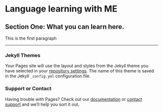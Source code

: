 <h1>Language learning with ME</h1>
<h2>Section One: What you can learn here.</h2>
<p>This is the first paragraph</p>

<hr>




### Jekyll Themes

Your Pages site will use the layout and styles from the Jekyll theme you have selected in your [repository settings](https://github.com/stephaniemoulds/11102017/settings). The name of this theme is saved in the Jekyll `_config.yml` configuration file.

### Support or Contact

Having trouble with Pages? Check out our [documentation](https://help.github.com/categories/github-pages-basics/) or [contact support](https://github.com/contact) and we’ll help you sort it out.
